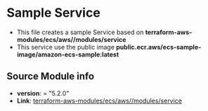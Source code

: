  # Sample Service
 * This file creates a sample Service based on **terraform-aws-modules/ecs/aws//modules/service**
 * This service use the public image **public.ecr.aws/ecs-sample-image/amazon-ecs-sample:latest**
 ## Source Module info
- **version**: = "5.2.0"
- **Link**:  [terraform-aws-modules/ecs/aws//modules/service](github.com/terraform-aws-modules/ecs/aws/)

